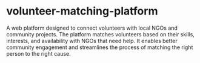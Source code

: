 # volunteer-matching-platform
A web platform designed to connect volunteers with local NGOs and community projects. The platform matches volunteers based on their skills, interests, and availability with NGOs that need help. It enables better community engagement and streamlines the process of matching the right person to the right cause.
